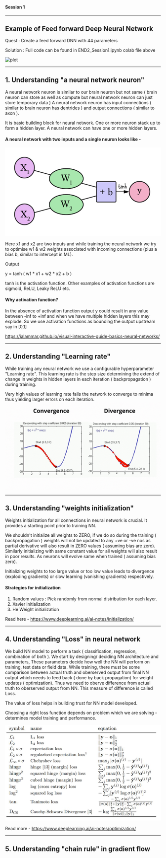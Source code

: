 #### Session 1 
***
## Example of Feed forward Deep Neural Network 

Quest 		: Create a feed forward DNN with 44 parameters

Solution 	: Full code can be found in END2_Session1.ipynb colab file above

![plot](./images_readme/4params.jpg)

***
## 1. Understanding "a neural network neuron"

A neural network neuron is similar to our brain neuron but not same ( brain neuron can store as well as compute but neural network neuron can just store temporary data )
A neural network neuron has input connections ( similar to brain neuron has dentrides ) and output connections ( similar to axon ).


It is basic building block for neural network. One or more neuron stack up to form a hidden layer. 
A neural network can have one or more hidden layers.

#### A neural network with two inputs and a single neuron looks like -

![plot](./images_readme/neuralnet_aneuron.jpg)

Here x1 and x2 are two inputs and while training the neural network we try to optimise w1 & w2 weights associated with incoming connections (plus a bias b, similar to intercept in ML).

Output 

y = tanh ( w1 * x1 + w2 * x2 + b )

tanh is the activation function. Other examples of activation functions are sigmoid, ReLU,  Leaky ReLU etc.

#### Why activation function?
In the absence of activation function output y could result in any value between -inf to +inf and when we have multiple hidden layers this may explode. 
So we use activation functions as bounding the output upstream say in [0,1]

https://jalammar.github.io/visual-interactive-guide-basics-neural-networks/

***
## 2. Understanding "Learning rate"

While training any neural network we use a configurable hyperparameter "Learning rate". 
This learning rate is the step size determining the extend of change in weights in hidden layers in each iteration ( backpropagation ) during training.

Very high values of learning rate fails the network to converge to minima thus yielding larger errors on each iteration.
![plot](./images_readme/learning_rate.gif)

***
## 3. Understanding "weights initialization"

Weights initialization for all connections in neural network is crucial. It provides a starting point prior to training NN.

We shouldn't initialize all weights to ZERO, if we do so during the training ( backpropagation ) weights will not be updated to any +ve or -ve nos as partial derivative will also result in ZERO values
( assuming bias are zero).
Similarly initializing with same constant value for all weights will also result in poor results. As neurons will evolve same when trained ( assuming bias zero).

Initializing weights to too large value or too low value leads to divergence (exploding gradients) or 
slow learning (vanishing gradients) respectively.

#### Strategies for initialization

1. Random values : Pick randomly from normal distribution for each layer.
2. Xavier initialization
3. He Weight initialization

Read here - https://www.deeplearning.ai/ai-notes/initialization/

***
## 4. Understanding "Loss" in neural network

We build NN model to perform a task ( classification, regression, combination of both ). We start by designing/ deciding NN architecture and parameters, 
These parameters decide how well the NN will perform on training, test data or field data.
While training, there must be some comparison between actual truth and oberserved output from final NN output which needs to feed back ( done by back propagation)
for weight updates ( optimization). 
Thus we need to oberve difference from actual truth to oberserved output from NN. This measure of difference is called Loss. 

The value of loss helps in building trust for NN model developed.

Choosing a right loss function depends on problem which we are solving - determines model training and performance.

![plot](./images_readme/lossfunc.jpg)

Read more  - https://www.deeplearning.ai/ai-notes/optimization/


***
## 5. Understanding "chain rule" in gradient flow
